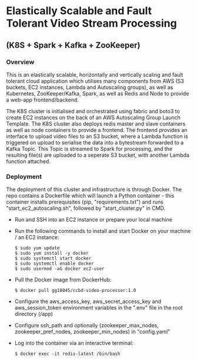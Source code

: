# Elastically Scalable and Fault Tolerant Video Stream Processing

## (K8S + Spark + Kafka + ZooKeeper)


### Overview

This is an elastically scalable, horizontally and vertically scaling and fault tolerant cloud application which utilises many components from AWS (S3 buckets, EC2 instances, Lambda and Autoscaling groups), as well as Kubernetes, ZooKeeper/Kafka, Spark, as well as Redis and Node to provide a web-app frontend/backend. 

The K8S cluster is initialised and orchestrated using fabric and boto3 to create EC2 instances on the back of an AWS Autoscaling Group Launch Template. The K8S cluster also deploys redis master and slave containers as well as node containers to provide a frontend. The frontend provides an interface to upload video files to an S3 bucket, where a Lambda function is triggered on upload to serialise the data into a bytestream forwarded to a Kafka Topic. This Topic is streamed to Spark for processing, and the resulting file(s) are uploaded to a seperate S3 bucket, with another Lambda function attached.



### Deployment

The deployment of this cluster and infrastructure is through Docker. The repo contains a Dockerfile which will launch a Python container - this container installs prerequisites (pip, "requirements.txt") and runs "start_ec2_autoscaling.sh", followed by "start_cluster.py" in CMD.

* Run and SSH into an EC2 instance or prepare your local machine

* Run the following commands to install and start Docker on your machine / an EC2 instance: 

  ``````
  $ sudo yum update 
  $ sudo yum install -y docker 
  $ sudo systemctl start docker 
  $ sudo systemctl enable docker 
  $ sudo usermod -aG docker ec2-user
  ``````

* Pull the Docker image from DockerHub:

  ```
  $ docker pull gg18045/ccbd-video-processor:1.0
  ```

* Configure the aws_access_key, aws_secret_access_key and aws_session_token environment variables in the ".env" file in the root directory (/app)

* Configure ssh_path and optionally (zookeeper_max_nodes, zookeeper_pref_nodes, zookeeper_min_nodes) in "config.yaml"

* Log into the container via an interactive terminal:

  ```
  $ docker exec -it redis-latest /bin/bash
  ```